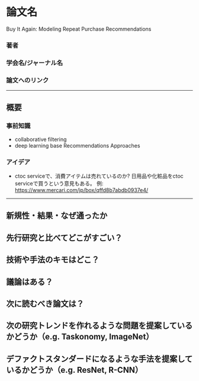 # 論文名
Buy It Again: Modeling Repeat Purchase Recommendations
### 著者
### 学会名/ジャーナル名
### 論文へのリンク
-------

## 概要

### 事前知識

- collaborative filtering
- deep learning base Recommendations Approaches

### アイデア
- ctoc serviceで、消費アイテムは売れているのか?
日用品や化粧品をctoc serviceで買うという意見もある。
例:
https://www.mercari.com/jp/box/qffd8b7abdb0937e4/
-------

## 新規性・結果・なぜ通ったか
## 先行研究と比べてどこがすごい？
## 技術や手法のキモはどこ？
## 議論はある？
## 次に読むべき論文は？
## 次の研究トレンドを作れるような問題を提案しているかどうか（e.g. Taskonomy, ImageNet）
## デファクトスタンダードになるような手法を提案しているかどうか（e.g. ResNet, R-CNN）

